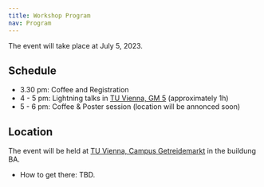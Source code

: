 ```yaml
---
title: Workshop Program
nav: Program
---
```


The event will take place at July 5, 2023.

## Schedule

- 3.30 pm: Coffee and Registration
- 4 - 5 pm: Lightning talks in [TU Vienna, GM 5](https://www.tuwien.at/tu-wien/organisation/zentrale-bereiche/gebaeude-und-technik/veranstaltungsservice-und-lehrraumsupport/raumdatenbank/hoersaele/gm-5-praktikum-hoersaal) (approximately 1h)
- 5 - 6 pm: Coffee & Poster session (location will be annonced soon)
## Location

The event will be held at [TU Vienna, Campus Getreidemarkt](https://www.tuwien.at/tu-wien/campus/tu-univercity/standorte/getreidemarkt) in the buildung BA. 

- How to get there: TBD.